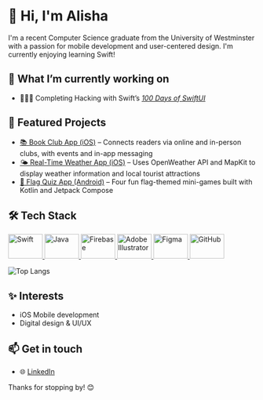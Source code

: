# 👋 Hi, I'm Alisha

I'm a recent Computer Science graduate from the University of Westminster with a passion for mobile development and user-centered design. I'm currently enjoying learning Swift!

## 🌱 What I’m currently working on

- 👩🏻‍💻 Completing Hacking with Swift’s [*100 Days of SwiftUI*](https://www.hackingwithswift.com/100/swiftui)

## 📂 Featured Projects
- [📚 Book Club App (iOS)](https://github.com/alishasc/book-club-organiser-ios) – Connects readers via online and in-person clubs, with events and in-app messaging
- [🌤️ Real-Time Weather App (iOS)](https://github.com/alishasc/weather-app-ios) – Uses OpenWeather API and MapKit to display weather information and local tourist attractions
- [🚩 Flag Quiz App (Android)](https://github.com/alishasc/flag-mini-games-android) – Four fun flag-themed mini-games built with Kotlin and Jetpack Compose

## 🛠️ Tech Stack

<p align="left">
  <a href="https://swift.org" target="_blank" rel="noreferrer">
    <img src="https://cdn.jsdelivr.net/gh/devicons/devicon/icons/swift/swift-original.svg" alt="Swift" width="70" height="50"/>
  </a>
  <a href="https://www.java.com" target="_blank" rel="noreferrer">
    <img src="https://cdn.jsdelivr.net/gh/devicons/devicon/icons/java/java-original.svg" alt="Java" width="70" height="50"/>
  </a>
  <a href="https://firebase.google.com/" target="_blank" rel="noreferrer">
  <img src="https://cdn.jsdelivr.net/gh/devicons/devicon/icons/firebase/firebase-plain.svg" alt="Firebase" width="70" height="50"/>
  </a>
  <a href="https://www.adobe.com/products/illustrator.html" target="_blank" rel="noreferrer">
    <img src="https://upload.wikimedia.org/wikipedia/commons/f/fb/Adobe_Illustrator_CC_icon.svg" alt="Adobe Illustrator" width="70" height="50"/>
  </a>
  <a href="https://figma.com" target="_blank" rel="noreferrer">
    <img src="https://cdn.jsdelivr.net/gh/devicons/devicon/icons/figma/figma-original.svg" alt="Figma" width="70" height="50"/>
  </a>
  <a href="https://github.com" target="_blank" rel="noreferrer">
    <img src="https://cdn.jsdelivr.net/gh/devicons/devicon/icons/github/github-original.svg" alt="GitHub" width="70" height="50"/>
  </a>
</p>

![Top Langs](https://github-readme-stats.vercel.app/api/top-langs/?username=alishasc&layout=compact&theme=blue_navy)

## ✨ Interests

- iOS Mobile development
- Digital design & UI/UX

## 📫 Get in touch

- 🌐 [LinkedIn](https://www.linkedin.com/in/alisha-carrington-711607285)

Thanks for stopping by! 😊
